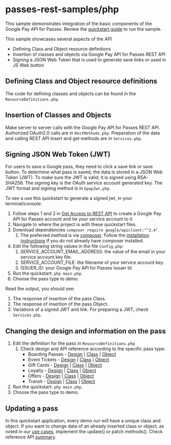 passes-rest-samples/php
=======================

This sample demonstrates integration of the basic components of the Google Pay API for Passes.  Review the [quickstart guide](https://developers.google.com/pay/save/samples/quickstart-php) to run the sample.

This sample showcases several aspects of the API
* Defining Class and Object resource definitions
* Insertion of classes and objects via Google Pay API for Passes REST API
* Signing a JSON Web Token that is used to generate save links or used in JS Web button

## Defining Class and Object resource definitions
The code for defining classes and objects can be found in the `ResourceDefinitions.php`.

## Insertion of Classes and Objects
Make server to server calls with the Google Pay API for Passes REST API. Authorized OAuth2.0 calls are in `RestMethods.php`. Preparation of the data and calling REST API insert and get methods are in `Services.php`.

## Signing JSON Web Token (JWT)
For users to save a Google pass, they need to click a save link or save button. To determine what pass is saved, the data is stored in a JSON Web Token (JWT). To make sure the JWT is valid, it is signed using RSA-SHA256. The signing key is the OAuth service account generated key. The JWT format and signing method is in `GpapJwt.php`.

To see a use this quickstart to generate a signed jwt, in your terminal/console:
1. Follow steps 1 and 2 in [Get Access to REST API](https://developers.google.com/pay/passes/guides/get-started/basic-setup/get-access-to-rest-api) to create a Google Pay API for Passes account and tie your service account to it.
1. Navigate to where the project is with these quickstart files.
1. Download dependencies `composer require google/apiclient:"^2.4"`.
	1. The preferred method is via [composer](https://getcomposer.org/). Follow the [installation instructions](https://getcomposer.org/doc/00-intro.md) if you do not already have composer installed.
1. Edit the following string values in the file `Config.php`:
	1. SERVICE_ACCOUNT_EMAIL_ADDRESS: the value of the email in your service account key file.
	1. SERVICE_ACCOUNT_FILE: the  filename of your service account key.
	1. ISSUER_ID: your Google Pay API for Passes Issuer Id.
1. Run the quickstart: `php main.php`.
1. Choose the pass type to demo.

Read the output, you should see:
1. The response of insertion of the pass Class.
1. The response of insertion of the pass Object.
1. Variations of a signed JWT and link. For preparing a JWT, check `Services.php`.

## Changing the design and information on the pass
1. Edit the definition for the pass in `ResourceDefinitions.php`
	1. Check design and API reference according to the specific pass type:
		* Boarding Passes - [Design](https://developers.google.com/pay/passes/guides/pass-verticals/boarding-passes/design)
		| [Class](https://developers.google.com/pay/passes/reference/v1/flightclass/insert) 
		| [Object](https://developers.google.com/pay/passes/reference/v1/flightobject/insert)
		* Event Tickets - [Design](https://developers.google.com/pay/passes/guides/pass-verticals/event-tickets/design)
		| [Class](https://developers.google.com/pay/passes/reference/v1/eventticketclass/insert) 
		| [Object](https://developers.google.com/pay/passes/reference/v1/eventticketobject/insert)
		* Gift Cards - [Design](https://developers.google.com/pay/passes/guides/pass-verticals/gift-cards/design) 
		| [Class](https://developers.google.com/pay/passes/reference/v1/giftcardclass/insert) 
		| [Object](https://developers.google.com/pay/passes/reference/v1/giftcardobject/insert)
		* Loyalty - [Design](https://developers.google.com/pay/passes/guides/pass-verticals/loyalty/design)
		| [Class](https://developers.google.com/pay/passes/reference/v1/loyaltyclass/insert) 
		| [Object](https://developers.google.com/pay/passes/reference/v1/loyaltyobject/insert)
		* Offers - [Design](https://developers.google.com/pay/passes/guides/pass-verticals/boarding-passes/design)
		| [Class](https://developers.google.com/pay/passes/reference/v1/offerclass/insert) 
		| [Object](https://developers.google.com/pay/passes/reference/v1/offerobject/insert)
		* Transit - [Design](https://developers.google.com/pay/passes/guides/pass-verticals/transit-passes/design)
		| [Class](https://developers.google.com/pay/passes/reference/v1/transitclass/insert) 
		| [Object](https://developers.google.com/pay/passes/reference/v1/transitobject/insert)
1. Run the quickstart: `php main.php`.
1. Choose the pass type to demo.

## Updating a pass
In this quickstart application, every demo run will have a unique class and object. If you want to change data of an already inserted class or object, as noted in our [use cases](https://developers.google.com/pay/passes/guides/get-started/implementing-the-api/engage-through-google-pay), implement the update() or patch methods(). Check reference API [summary](https://developers.google.com/pay/passes/rest).
